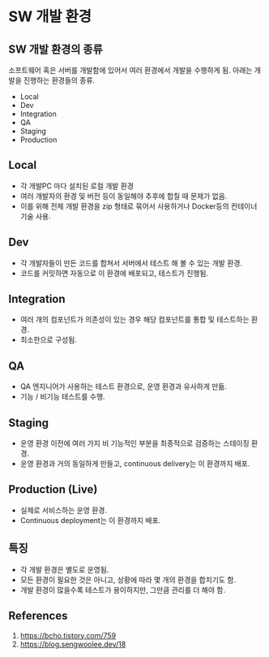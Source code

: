 # SW 개발 환경

## SW 개발 환경의 종류

소프트웨어 혹은 서버를 개발함에 있어서 여러 환경에서 개발을 수행하게 됨. 아래는 개발을 진행하는 환경들의 종류.

- Local
- Dev
- Integration
- QA
- Staging
- Production

## Local

- 각 개발PC 마다 설치된 로컬 개발 환경
- 여러 개발자의 환경 및 버전 등이 동일해야 추후에 합칠 때 문제가 없음.
- 이를 위해 전체 개발 환경을 zip 형태로 묶어서 사용하거나 Docker등의 컨테이너 기술 사용.

## Dev

- 각 개발자들이 만든 코드를 합쳐서 서버에서 테스트 해 볼 수 있는 개발 환경.
- 코드를 커밋하면 자동으로 이 환경에 배포되고, 테스트가 진행됨.

## Integration

- 여러 개의 컴포넌트가 의존성이 있는 경우 해당 컴포넌트를 통합 및 테스트하는 환경.
- 최소한으로 구성됨.

## QA

- QA 엔지니어가 사용하는 테스트 환경으로, 운영 환경과 유사하게 만듦.
- 기능 / 비기능 테스트를 수행.

## Staging

- 운영 환경 이전에 여러 가지 비 기능적인 부분을 최종적으로 검증하는 스테이징 환경.
- 운영 환경과 거의 동일하게 만들고, continuous delivery는 이 환경까지 배포.

## Production (Live)

- 실제로 서비스하는 운영 환경.
- Continuous deployment는 이 환경까지 배포.

## 특징

- 각 개발 환경은 별도로 운영됨.
- 모든 환경이 필요한 것은 아니고, 상황에 따라 몇 개의 환경을 합치기도 함.
- 개발 환경이 많을수록 테스트가 용이하지만, 그만큼 관리를 더 해야 함.

## References

1. https://bcho.tistory.com/759
2. https://blog.sengwoolee.dev/18
